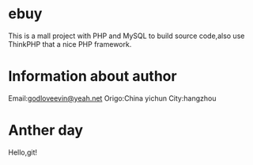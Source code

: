 # ebuy
This is a mall project with PHP and MySQL to build source code,also use ThinkPHP that a nice PHP framework.
# Information about author
Email:godloveevin@yeah.net Origo:China yichun City:hangzhou
# Anther day
Hello,git!
